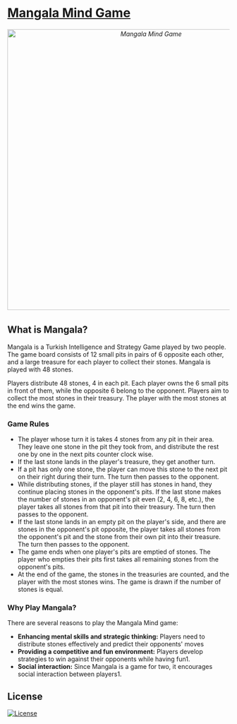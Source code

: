 # [Mangala Mind Game](https://mangala-game.vercel.app)

<h6 align="center">
<a href="[https://magicpyramid.vercel.app/](https://mangala-game.vercel.app/)">
<img width="636" alt="Mangala Mind Game" src="https://github.com/mustafadalga/mangala/assets/25087769/3ab2c228-1d26-4d2b-bcdc-a0836c413f8b"></a>
</h6>

## What is Mangala?
Mangala is a Turkish Intelligence and Strategy Game played by two people. The game board consists of 12 small pits in pairs of 6 opposite each other, and a large treasure for each player to collect their stones. Mangala is played with 48 stones.

Players distribute 48 stones, 4 in each pit. Each player owns the 6 small pits in front of them, while the opposite 6 belong to the opponent. Players aim to collect the most stones in their treasury. The player with the most stones at the end wins the game.

### Game Rules
* The player whose turn it is takes 4 stones from any pit in their area. They leave one stone in the pit they took from, and distribute the rest one by one in the next pits counter clock wise.
* If the last stone lands in the player's treasure, they get another turn.
* If a pit has only one stone, the player can move this stone to the next pit on their right during their turn. The turn then passes to the opponent.
* While distributing stones, if the player still has stones in hand, they continue placing stones in the opponent's pits. If the last stone makes the number of stones in an opponent's pit even (2, 4, 6, 8, etc.), the player takes all stones from that pit into their treasury. The turn then passes to the opponent.
* If the last stone lands in an empty pit on the player's side, and there are stones in the opponent's pit opposite, the player takes all stones from the opponent's pit and the stone from their own pit into their treasure. The turn then passes to the opponent.
* The game ends when one player's pits are emptied of stones. The player who empties their pits first takes all remaining stones from the opponent's pits.
* At the end of the game, the stones in the treasuries are counted, and the player with the most stones wins. The game is drawn if the number of stones is equal.

### Why Play Mangala?
There are several reasons to play the Mangala Mind game:
* **Enhancing mental skills and strategic thinking:** Players need to distribute stones effectively and predict their opponents' moves
* **Providing a competitive and fun environment:** Players develop strategies to win against their opponents while having fun​1​.
* **Social interaction:** Since Mangala is a game for two, it encourages social interaction between players​1​.


## License
[![License](https://img.shields.io/badge/LICENSE-GPL--3.0-orange)](https://github.com/mustafadalga/mangala/blob/main/LICENSE)
